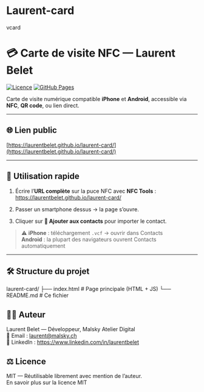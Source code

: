 # Laurent-card
vcard
# 💳 Carte de visite NFC — Laurent Belet

[![Licence](https://img.shields.io/badge/License-MIT-green.svg)](https://opensource.org/licenses/MIT)
[![GitHub Pages](https://img.shields.io/badge/GitHub%20Pages-Online-blue)](https://laurentbelet.github.io/laurent-card/)

Carte de visite numérique compatible **iPhone** et **Android**, accessible via **NFC**, **QR code**, ou lien direct.

---

## 🌐 Lien public

[https://laurentbelet.github.io/laurent-card/](https://laurentbelet.github.io/laurent-card/)

---

## 🚀 Utilisation rapide

1. Écrire l’**URL complète** sur la puce NFC avec **NFC Tools** :  
https://laurentbelet.github.io/laurent-card/

2. Passer un smartphone dessus → la page s’ouvre.  

3. Cliquer sur **📇 Ajouter aux contacts** pour importer le contact.

> ⚠️ **iPhone** : téléchargement `.vcf` → ouvrir dans Contacts  
> **Android** : la plupart des navigateurs ouvrent Contacts automatiquement

---

## 🛠️ Structure du projet
laurent-card/
├── index.html     # Page principale (HTML + JS)
└── README.md      # Ce fichier

## 🧑‍💻 Auteur
Laurent Belet — Développeur, Malsky Atelier Digital  
📧 Email : laurent@malsky.ch  
🔗 LinkedIn : https://www.linkedin.com/in/laurentbelet

## ⚖️ Licence
MIT — Réutilisable librement avec mention de l’auteur.  
En savoir plus sur la licence MIT


